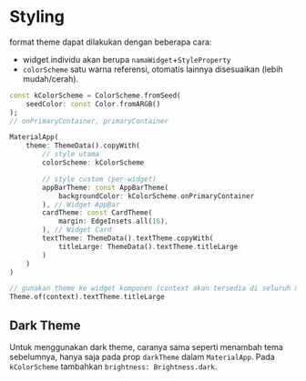 # Styling

format theme dapat dilakukan dengan beberapa cara:

- widget individu akan berupa `namaWidget`+`StyleProperty`
- `colorScheme` satu warna referensi, otomatis lainnya disesuaikan (lebih mudah/cerah).

```dart
const kColorScheme = ColorScheme.fromSeed(
    seedColor: const Color.fromARGB()
);
// onPrimaryContainer, primaryContainer

MaterialApp(
    theme: ThemeData().copyWith(
        // style utama
        colorScheme: kColorScheme

        // style custom (per-widget)
        appBarTheme: const AppBarTheme(
            backgroundColor: kColorScheme.onPrimaryContainer
        ), // Widget AppBar
        cardTheme: const CardTheme(
            margin: EdgeInsets.all(16),
        ), // Widget Card
        textTheme: ThemeData().textTheme.copyWith(
            titleLarge: ThemeData().textTheme.titleLarge
        )
    )
)

// gunakan theme ke widget komponen (context akan tersedia di seluruh method build sebagai param)
Theme.of(context).textTheme.titleLarge
```

## Dark Theme

Untuk menggunakan dark theme, caranya sama seperti menambah tema sebelumnya, hanya saja pada prop `darkTheme` dalam `MaterialApp`. Pada `kColorScheme` tambahkan `brightness: Brightness.dark`.
